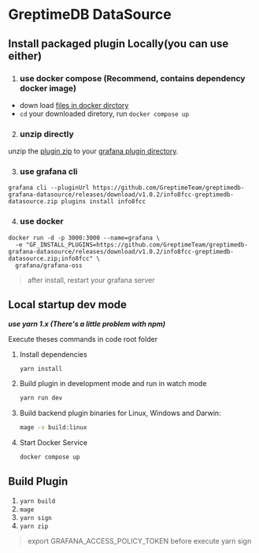 
# GreptimeDB DataSource


## Install packaged plugin Locally(you can use either)

1. ### use docker compose (Recommend, contains dependency docker image)
  * down load [files in docker dirctory](https://github.com/GreptimeTeam/greptimedb-grafana-datasource/tree/main/docker)
  * `cd` your downloaded diretory, run `docker compose up` 

2. ### unzip directly 
unzip the [plugin zip](https://github.com/GreptimeTeam/greptimedb-grafana-datasource/archive/refs/tags/v1.0.2.zip) to your [grafana plugin directory](https://grafana.com/docs/grafana/latest/setup-grafana/configure-grafana/#plugins).

3. ### use grafana cli
```
grafana cli --pluginUrl https://github.com/GreptimeTeam/greptimedb-grafana-datasource/releases/download/v1.0.2/info8fcc-greptimedb-datasource.zip plugins install info8fcc
```

4. ### use docker
```
docker run -d -p 3000:3000 --name=grafana \
  -e "GF_INSTALL_PLUGINS=https://github.com/GreptimeTeam/greptimedb-grafana-datasource/releases/download/v1.0.2/info8fcc-greptimedb-datasource.zip;info8fcc" \
  grafana/grafana-oss
```

> after install, restart your grafana server

## Local startup dev mode

***use yarn 1.x (There's a little problem with npm)***

Execute theses commands in code root folder

1. Install dependencies

   ```bash
   yarn install
   ```

2. Build plugin in development mode and run in watch mode

   ```bash
   yarn run dev
   ```

3. Build backend plugin binaries for Linux, Windows and Darwin:

   ```bash
   mage -v build:linux
   ```

4. Start Docker Service

   ```bash
   docker compose up
   ```


## Build Plugin

1. `yarn build`
2. `mage`
3. `yarn sign`
4. `yarn zip`

>  export GRAFANA_ACCESS_POLICY_TOKEN before execute yarn sign


